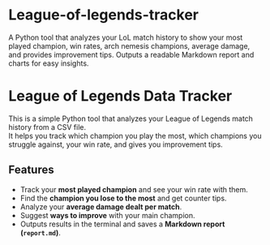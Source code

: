 # League-of-legends-tracker
A Python tool that analyzes your LoL match history to show your most played champion, win rates, arch nemesis champions, average damage, and provides improvement tips. Outputs a readable Markdown report and charts for easy insights.

# League of Legends Data Tracker

This is a simple Python tool that analyzes your League of Legends match history from a CSV file.  
It helps you track which champion you play the most, which champions you struggle against, your win rate, and gives you improvement tips.

## Features
- Track your **most played champion** and see your win rate with them.
- Find the **champion you lose to the most** and get counter tips.
- Analyze your **average damage dealt per match**.
- Suggest **ways to improve** with your main champion.
- Outputs results in the terminal and saves a **Markdown report (`report.md`)**.
